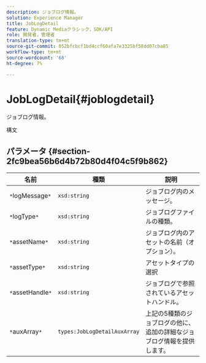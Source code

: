 ```yaml
---
description: ジョブログ情報。
solution: Experience Manager
title: JobLogDetail
feature: Dynamic Mediaクラシック，SDK/API
role: 開発者，管理者
translation-type: tm+mt
source-git-commit: 052bfcbcf1bd4ccf60afa7e3325bf58dd07cba85
workflow-type: tm+mt
source-wordcount: '68'
ht-degree: 7%

---
```



# JobLogDetail{#joblogdetail}

ジョブログ情報。

構文

## パラメータ {#section-2fc9bea56b6d4b72b80d4f04c5f9b862}

| 名前 | 種類 | 説明 |
|---|---|---|
| `*`logMessage`*` | `xsd:string` | ジョブログ内のメッセージ。 |
| `*`logType`*` | `xsd:string` | ジョブログファイルの種類。 |
| `*`assetName`*` | `xsd:string` | ジョブログ内のアセットの名前（オプション）。 |
| `*`assetType`*` | `xsd:string` | アセットタイプの選択 |
| `*`assetHandle`*` | `xsd:string` | ジョブログで参照されているアセットハンドル。 |
| `*`auxArray`*` | `types:JobLogDetailAuxArray` | 上記の5種類のジョブログの他に、追加の詳細なジョブログ情報を提供します。 |

